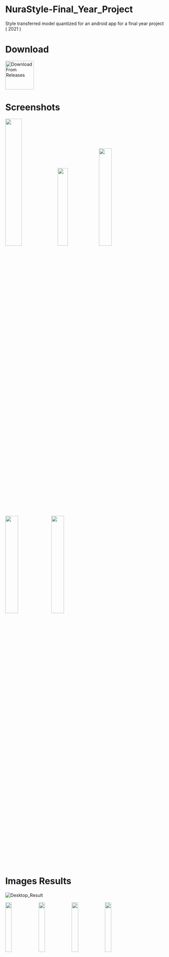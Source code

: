 # NuraStyle-Final_Year_Project
Style transferred model quantized for an android app for a final year project ( 2021 )


# Download
[<img src="https://user-images.githubusercontent.com/56207634/235350726-c7d993df-bfcb-4ee6-90ee-a247f72bd960.png"
     alt="Download From Releases"
     height="90">](https://github.com/UsamaKenway/NuraStyle-Final_Year_Project/releases)

# Screenshots
<img src="https://user-images.githubusercontent.com/56207634/235351714-6419ccd6-82a3-4b28-8f6e-eac4ba10b468.jpeg" width="32%" > <img src="https://user-images.githubusercontent.com/56207634/235351736-b764f652-3607-4e9a-ac92-5243f070a811.png " width="25%" > <img src="https://user-images.githubusercontent.com/56207634/235351741-4d21d054-40a1-4ddf-be5a-c39548f769c2.png" width="28%" > <img src="https://user-images.githubusercontent.com/56207634/235351747-8c3a4ff9-9cdb-42c7-a11e-d8f95b34529a.png" width="28%" > <img src="https://user-images.githubusercontent.com/56207634/235351750-ae49abeb-60b7-493d-ada6-c0f07bfe4568.png" width="28%" >

# Images Results

![Desktop_Result](https://user-images.githubusercontent.com/56207634/235352056-814bc251-2432-4dd2-8b25-b3afc826dfa0.png)


<img src="https://user-images.githubusercontent.com/56207634/235352064-737d8f6a-bc19-4938-9f03-a9f7defe03ba.png" width="20%" >
<img src="https://user-images.githubusercontent.com/56207634/235352066-fc6eced0-873e-4cba-afd0-e11cf7df8d97.png" width="20%" >
<img src="https://user-images.githubusercontent.com/56207634/235352067-6407c103-f2b0-4964-a16f-9ba669a0cee3.png" width="20%" >
<img src="https://user-images.githubusercontent.com/56207634/235352068-bcdc0480-5caa-4e0d-8560-1c701027b269.png" width="20%" >
